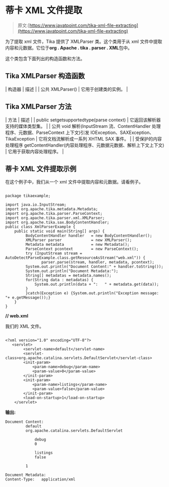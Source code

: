 # 蒂卡 XML 文件提取

> 原文:[https://www.javatpoint.com/tika-xml-file-extracting](https://www.javatpoint.com/tika-xml-file-extracting)

为了提取 xml 文件，Tika 提供了 XMLParser 类。这个类用于从 xml 文件中提取内容和元数据。它位于**org . Apache . tika . parser . XML**包中。

这个类包含下面列出的构造函数和方法。

## Tika XMLParser 构造函数

| 构造器 | 描述 |
| 公共 XMLParser() | 它用于创建类的实例。 |

## Tika XMLParser 方法

| 方法 | 描述 |
| public set<mediatype>getsupportedtype(parse context)</mediatype> | 它返回该解析器支持的媒体类型集。 |
| 公共 void 解析(InputStream 流、ContentHandler 处理程序、元数据、ParseContext 上下文)引发 IOException、SAXException、TikaException | 它将文档流解析成一系列 XHTML SAX 事件。 |
| 受保护的内容处理程序 getContentHandler(内容处理程序、元数据元数据、解析上下文上下文) | 它用于获取内容处理程序。 |

## 蒂卡 XML 文件提取示例

在这个例子中，我们从一个 xml 文件中提取内容和元数据。请看例子。

```

package tikaexample;

import java.io.InputStream;
import org.apache.tika.metadata.Metadata;
import org.apache.tika.parser.ParseContext;
import org.apache.tika.parser.xml.XMLParser;
import org.apache.tika.sax.BodyContentHandler;
public class XmlParserExample {	
	public static void main(String[] args) {
		 BodyContentHandler handler   = new BodyContentHandler();
		 XMLParser parser             = new XMLParser();
		 Metadata metadata            = new Metadata();
		 ParseContext pcontext        = new ParseContext();
		 try (InputStream stream = AutoDetectParseExample.class.getResourceAsStream("web.xml")) {
		        parser.parse(stream, handler, metadata, pcontext);
	     System.out.println("Document Content:" + handler.toString());
	     System.out.println("Document Metadata:");
	     String[] metadatas = metadata.names(); 
	     for(String data : metadatas) {
	         System.out.println(data + ":   " + metadata.get(data));  
	     }
		 }catch(Exception e) {System.out.println("Exception message: "+ e.getMessage());}
	}
}

```

**// web.xml**

我们的 XML 文件。

```

<?xml version="1.0" encoding="UTF-8"?>
   <servlet>
        <servlet-name>default</servlet-name>
        <servlet-class>org.apache.catalina.servlets.DefaultServlet</servlet-class>
        <init-param>
            <param-name>debug</param-name>
            <param-value>0</param-value>
        </init-param>
        <init-param>
            <param-name>listings</param-name>
            <param-value>false</param-value>
        </init-param>
        <load-on-startup>1</load-on-startup>
    </servlet>

```

**输出:**

```
Document Content: 
         default
         org.apache.catalina.servlets.DefaultServlet

             debug
             0

             listings
             false

         1

Document Metadata:
Content-Type:   application/xml

```